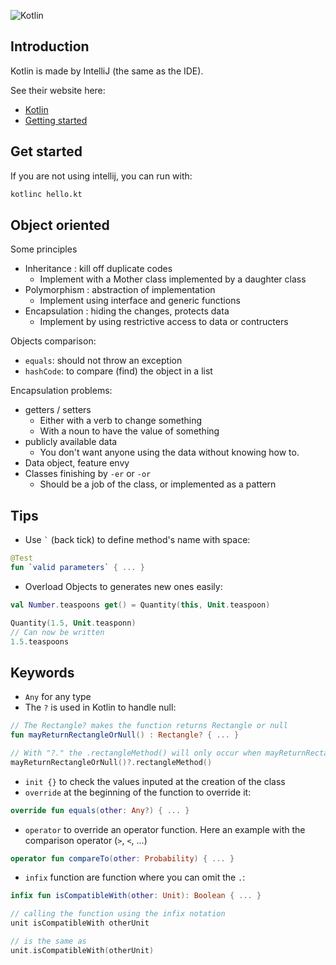 ![Kotlin](https://upload.wikimedia.org/wikipedia/commons/thumb/7/74/Kotlin-logo.svg/240px-Kotlin-logo.svg.png)

## Introduction
Kotlin is made by IntelliJ (the same as the IDE).

See their website here:
  - [Kotlin](https://kotlinlang.org/)
  - [Getting started](https://kotlinlang.org/docs/tutorials/getting-started.html)

## Get started
If you are not using intellij, you can run with:

```bash
kotlinc hello.kt
```

## Object oriented

Some principles

- Inheritance : kill off duplicate codes 
	- Implement with a Mother class implemented by a daughter class
- Polymorphism : abstraction of implementation
	- Implement using interface and generic functions 
- Encapsulation : hiding the changes, protects data
	- Implement by using restrictive access to data or contructers

Objects comparison:

- `equals`: should not throw an exception 
- `hashCode`: to compare (find) the object in a list

Encapsulation problems:

- getters / setters
	- Either with a verb to change something
	- With a noun to have the value of something	 
- publicly available data
	- You don't want anyone using the data without knowing how to. 
- Data object, feature envy
- Classes finishing by `-er` or `-or`
	- Should be a job of the class, or implemented as a pattern

## Tips

- Use ``` ` ``` (back tick) to define method's name with space:

```kotlin
@Test
fun `valid parameters` { ... }
```

- Overload Objects to generates new ones easily:

```kotlin
val Number.teaspoons get() = Quantity(this, Unit.teaspoon)

Quantity(1.5, Unit.teasponn) 
// Can now be written
1.5.teaspoons
```

## Keywords

- `Any` for any type
- The `?` is used in Kotlin to handle null:

```kotlin
// The Rectangle? makes the function returns Rectangle or null
fun mayReturnRectangleOrNull() : Rectangle? { ... }

// With "?." the .rectangleMethod() will only occur when mayReturnRectangleOrNull() returns a rectangle
mayReturnRectangleOrNull()?.rectangleMethod() 
```
- `init {}` to check the values inputed at the creation of the class
- `override` at the beginning of the function to override it:

```kotlin
override fun equals(other: Any?) { ... }
```
- `operator` to override an operator function. Here an example with the comparison operator (`>`, `<`, ...)

```kotlin
operator fun compareTo(other: Probability) { ... }
```
- `infix` function are function where you can omit the `.`:

```kotlin
infix fun isCompatibleWith(other: Unit): Boolean { ... }

// calling the function using the infix notation
unit isCompatibleWith otherUnit

// is the same as
unit.isCompatibleWith(otherUnit)
```